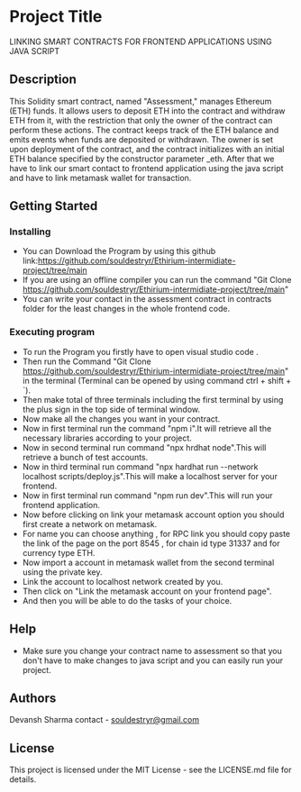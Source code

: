 # Project Title

LINKING SMART CONTRACTS FOR FRONTEND APPLICATIONS USING JAVA SCRIPT

## Description

This Solidity smart contract, named "Assessment," manages Ethereum (ETH) funds. It allows users to deposit ETH into the contract and withdraw ETH from it, with the restriction that only the owner of the contract can perform these actions. The contract keeps track of the ETH balance and emits events when funds are deposited or withdrawn. The owner is set upon deployment of the contract, and the contract initializes with an initial ETH balance specified by the constructor parameter _eth.
After that we have to link our smart contact to frontend application using the java script and have to link metamask wallet for transaction.

## Getting Started

### Installing

* You can Download the Program by using this github link:https://github.com/souldestryr/Ethirium-intermidiate-project/tree/main
* If you are using an offline compiler you can run the command "Git Clone https://github.com/souldestryr/Ethirium-intermidiate-project/tree/main"
* You can write your contact in the assessment contract in contracts folder for the least changes in the whole frontend code.

### Executing program

* To run the Program you firstly have to open visual studio code .
* Then run the Command "Git Clone https://github.com/souldestryr/Ethirium-intermidiate-project/tree/main" in the terminal (Terminal can be opened by using command ctrl + shift + `).
* Then make total of three terminals including the first terminal by using the plus sign in the top side of terminal window.
* Now make all the changes you want in your contract.
* Now in first terminal run the command "npm i".It will retrieve all the necessary libraries according to your project.
* Now in second terminal run command "npx hrdhat node".This will retrieve a bunch of test accounts.
* Now in third terminal run command "npx hardhat run --network localhost scripts/deploy.js".This will make a localhost server for your frontend.
* Now in first terminal run command "npm run dev".This will run your frontend application.
* Now before clicking on link your metamask account option you should first create a network on metamask.
* For name you can choose anything , for RPC link you should copy paste the link of the page on the port 8545 , for chain id type 31337 and for currency type ETH.
* Now import a account in metamask wallet from the second terminal using the private key.
* Link the account to localhost network created by you.
* Then click on "Link the metamask account on your frontend page".
* And then you will be able to do the tasks of your choice.

## Help
* Make sure you change your contract name to assessment so that you don't have to make changes to java script and you can easily run your project.

## Authors
Devansh Sharma
contact - souldestryr@gmail.com

## License
This project is licensed under the MIT License - see the LICENSE.md file for details.
